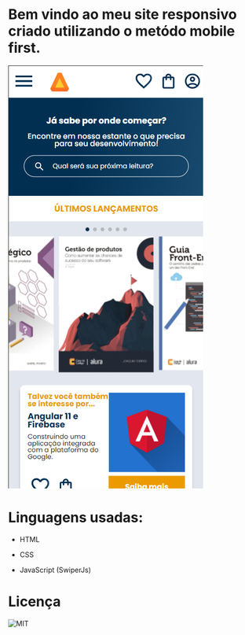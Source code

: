# Bem vindo ao meu site responsivo criado utilizando o metódo mobile first.


![imagem-projeto](img/readme.png)



# Linguagens usadas:

* HTML

* CSS

* JavaScript (SwiperJs)

# Licença

![MIT](https://camo.githubusercontent.com/23c02049f9405b9b5b546f93f2a9f86b127ec3bbbcb3752060759e1b8624b1f7/68747470733a2f2f696d672e736869656c64732e696f2f6769746875622f6c6963656e73652f64726f70626f782f64726f70626f782d73646b2d6a617661)